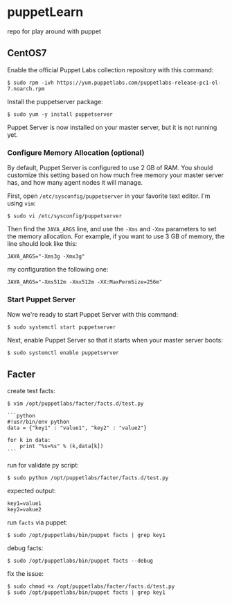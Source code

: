 # puppetLearn
repo for play around with puppet


## CentOS7
Enable the official Puppet Labs collection repository with this command:

    $ sudo rpm -ivh https://yum.puppetlabs.com/puppetlabs-release-pc1-el-7.noarch.rpm

Install the puppetserver package:
    
    $ sudo yum -y install puppetserver

Puppet Server is now installed on your master server, but it is not running yet.

### Configure Memory Allocation (optional)

By default, Puppet Server is configured to use 2 GB of RAM. You should customize this setting based on how much free memory your master server has, and how many agent nodes it will manage.

First, open `/etc/sysconfig/puppetserver` in your favorite text editor. I'm using `vim`:

    $ sudo vi /etc/sysconfig/puppetserver

Then find the `JAVA_ARGS` line, and use the `-Xms` and `-Xmx` parameters to set the memory allocation. For example, if you want to use 3 GB of memory, the line should look like this:

    JAVA_ARGS="-Xms3g -Xmx3g"

my configuration the following one:

    JAVA_ARGS="-Xms512m -Xmx512m -XX:MaxPermSize=256m"

### Start Puppet Server

Now we're ready to start Puppet Server with this command:

    $ sudo systemctl start puppetserver

Next, enable Puppet Server so that it starts when your master server boots:

    $ sudo systemctl enable puppetserver


## Facter

create test facts:

    $ vim /opt/puppetlabs/facter/facts.d/test.py

    ```python
    #!usr/bin/env python
    data = {"key1" : "value1", "key2" : "value2"}

    for k in data:
        print "%s=%s" % (k,data[k])
    ```
run for validate py script:

    $ sudo python /opt/puppetlabs/facter/facts.d/test.py

expected output:

    key1=value1
    key2=vakue2

run `facts` via puppet:

    $ sudo /opt/puppetlabs/bin/puppet facts | grep key1

debug facts:

    $ sudo /opt/puppetlabs/bin/puppet facts --debug

fix the issue:

    $ sudo chmod +x /opt/puppetlabs/facter/facts.d/test.py
    $ sudo /opt/puppetlabs/bin/puppet facts | grep key1